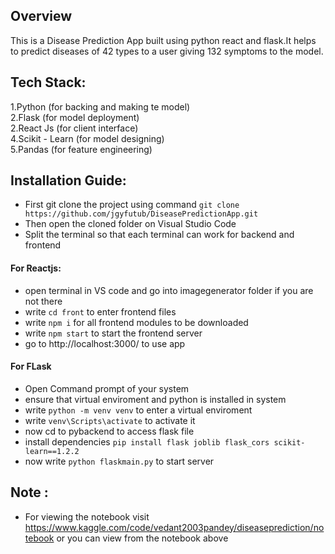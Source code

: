 ## Overview

This is a Disease Prediction App built using python react and flask.It helps to predict diseases of 42 types to a user giving 132 symptoms to the model.

## Tech Stack:
1.Python (for backing and making te model)     
2.Flask (for model deployment)    
2.React Js (for client interface)    
4.Scikit - Learn (for model designing)  
5.Pandas (for feature engineering)  

## Installation Guide:

- First git clone the project using command ` git clone https://github.com/jgyfutub/DiseasePredictionApp.git `
- Then open the cloned folder on Visual Studio Code
- Split the terminal so that each terminal can work for backend and frontend

#### For Reactjs:

- open terminal in VS code and go into imagegenerator folder if you are not there
- write ` cd front ` to enter frontend files
- write ` npm i ` for all frontend modules to be downloaded
- write ` npm start ` to start the frontend server
- go to http://localhost:3000/ to use app

#### For FLask

- Open Command prompt of your system
- ensure that virtual enviroment and python is installed in system
- write ` python -m venv venv ` to enter a virtual enviroment
- write ` venv\Scripts\activate ` to activate it
- now cd to pybackend to access flask file
- install dependencies ` pip install flask joblib flask_cors scikit-learn==1.2.2 `
- now write ` python flaskmain.py ` to start server 


## Note :
 - For viewing the notebook visit  https://www.kaggle.com/code/vedant2003pandey/diseaseprediction/notebook or you can view from the notebook above
